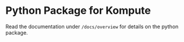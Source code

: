 # Python Package for Kompute

Read the documentation under `/docs/overview` for details on the python package.
